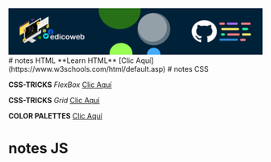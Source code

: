 
<img src="https://github.com/edicoweb/notes/blob/main/eb.png" alt="CSS 2020">
# notes HTML
**Learn HTML** [Clic Aquí](https://www.w3schools.com/html/default.asp)
# notes CSS

**CSS-TRICKS** *FlexBox* [Clic Aquí](https://css-tricks.com/snippets/css/a-guide-to-flexbox/)

**CSS-TRICKS** *Grid* [Clic Aquí](https://css-tricks.com/snippets/css/complete-guide-grid/)

**COLOR PALETTES** [Clic Aquí](https://colorhunt.co/)

# notes JS
